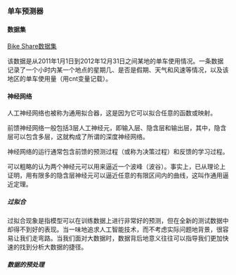 ### 单车预测器

#### 数据集

[Bike Share数据集](http://archive.ics.uci.edu/ml/datasets/Bike+Sharing+Dataset)

该数据是从2011年1月1日到2012年12月31日之间某地的单车使用情况。一条数据记录了一个小时内某一个地点的星期几、是否是假期、天气和风速等情况，以及该地区的单车使用量（用cnt变量记载）。

#### 神经网络

人工神经网络也被称为通用拟合器，这是因为它可以拟合任意的函数或映射。

前馈神经网络一般包括3层人工神经元，即输入层、隐含层和输出层，其中，隐含层可以包含多层，这就构成了所谓的深度神经网络。

神经网络的运行通常包含前馈的预测过程（或称为决策过程）和反馈的学习过程。

可以粗略的认为两个神经元可以用来逼近一个波峰（波谷）。事实上，已从理论上证明，用有限多的隐含层神经元可以逼近任意的有限区间内的曲线，这叫作通用逼近定理。

##### 过拟合

过拟合现象是指模型可以在训练数据上进行非常好的预测，但在全新的测试数据中却得不到好的表现。当一味地追求人工智能技术，而不考虑实际问题地背景，很容易让我们走弯路。当我们面对大数据时，数据背后地意义往往可以指导我们更加快速的找到分析大数据的捷径。

##### 数据的预处理

